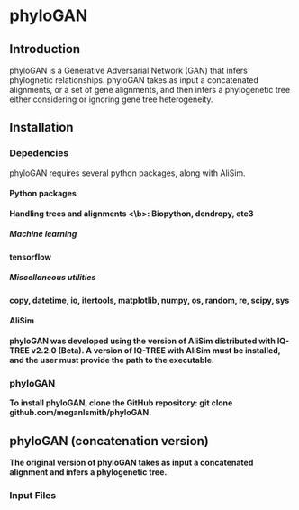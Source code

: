# phyloGAN

## Introduction

phyloGAN is a Generative Adversarial Network (GAN) that infers phylognetic relationships. phyloGAN takes as input a concatenated alignments, or a set of gene alignments, and then infers a phylogenetic tree either considering or ignoring gene tree heterogeneity.

## Installation

### Depedencies 

phyloGAN requires several python packages, along with AliSim.

#### Python packages
<b> Handling trees and alignments <\b>: Biopython, dendropy, ete3
##### Machine learning
tensorflow
##### Miscellaneous utilities
copy, datetime, io, itertools, matplotlib, numpy, os, random, re, scipy, sys

#### AliSim
phyloGAN was developed using the version of AliSim distributed with IQ-TREE v2.2.0 (Beta). A version of IQ-TREE with AliSim must be installed, and the user must provide the path to the executable.

### phyloGAN
To install phyloGAN, clone the GitHub repository:
    git clone github.com/meganlsmith/phyloGAN.

## phyloGAN (concatenation version)

The original version of phyloGAN takes as input a concatenated alignment and infers a phylogenetic tree. 

### Input Files
